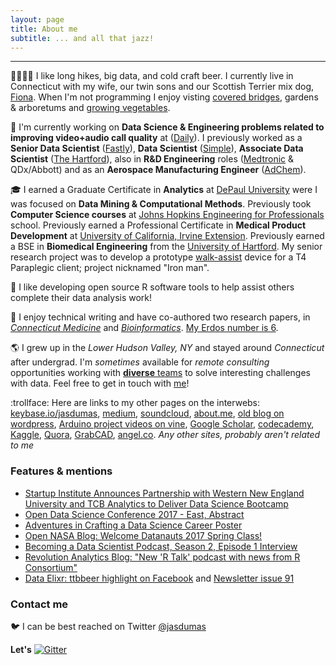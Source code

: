 ```yaml
---
layout: page
title: About me
subtitle: ... and all that jazz!
---
```


-------------
:family_woman_woman_boy_boy: I like long hikes, big data, and cold craft beer. I currently live in Connecticut with my wife, our twin sons and our Scottish Terrier mix dog,
[Fiona](https://twitter.com/jasdumas/status/679480102443417600). When I'm not programming I enjoy visting [covered bridges](https://jasminedaly.com/post_data/ct_covered_bridges_map.nb.html), gardens & arboretums and [growing vegetables](http://hipsterveggies.com/).

:briefcase: I'm currently working on **Data Science & Engineering problems related to improving video+audio call quality** at ([Daily](https://www.daily.co/)). I previously worked as a **Senior Data Scientist** ([Fastly](https://www.fastly.com/)), **Data Scientist** ([Simple](https://www.simple.com/)), **Associate Data Scientist** ([The Hartford](https://www.thehartford.com/)), also in **R&D Engineering** roles ([Medtronic](http://www.medtronic.com/covidien) & QDx/Abbott) and as an **Aerospace Manufacturing Engineer** ([AdChem](http://www.acmt.aero/)).

:mortar_board: I earned a Graduate Certificate in **Analytics** at [DePaul University](http://www.cdm.depaul.edu/academics/Pages/current/Analytics-Certificate.aspx) were I was focused on **Data Mining & Computational Methods**. Previously took **Computer Science courses** at [Johns Hopkins Engineering for Professionals](https://ep.jhu.edu/programs-and-courses/programs/computer-science) school. Previously earned a Professional Certificate in **Medical Product Development** at [University of California, Irvine Extension](http://ce.uci.edu/areas/life_sciences/medical_products/). Previously earned a BSE in **Biomedical Engineering** from the [University of Hartford](http://www.hartford.edu/ceta/undergraduate/engineering/BM/). My senior research project was to develop a prototype [walk-assist](http://www.tuvie.com/wp-content/uploads/ekso-bionic-suit1.jpg) device for a T4 Paraplegic client; project nicknamed "Iron man". 

:floppy_disk: I like developing open source R software tools to help assist others complete their data analysis work! 

:pencil: I enjoy technical writing and have co-authored two research papers, in [*Connecticut Medicine*](https://www.ncbi.nlm.nih.gov/pubmed/24156174) and [*Bioinformatics*](https://www.ncbi.nlm.nih.gov/pubmed/27503226). [My Erdos number is 6](https://www.csauthors.net/distance/paul-erdos/jasmine-dumas).

:earth_americas: I grew up in the *Lower Hudson Valley, NY* and stayed around *Connecticut* after undergrad. I'm *sometimes* available for *remote consulting* opportunities working with [**diverse** teams](http://www.forbes.com/sites/bonniemarcus/2015/08/12/the-lack-of-diversity-in-tech-is-a-cultural-issue/#7170290c3577) to solve interesting challenges with data. Feel free to get in touch with [me](https://jasdumas.github.io/consulting/)!

:trollface: Here are links to my other pages on the interwebs: [keybase.io/jasdumas](https://keybase.io/jasdumas), [medium](https://medium.com/@jasdumas), [soundcloud](https://soundcloud.com/jasmine-dumas), [about.me](https://about.me/jasminedumas), [old blog on wordpress](https://jasdumas.wordpress.com/), [Arduino project videos on vine](https://vine.co/Jasmine.Dumas), [Google Scholar](https://scholar.google.com/citations?user=Yt3WKXsAAAAJ&hl=en), [codecademy](https://www.codecademy.com/jmdumas), [Kaggle](https://www.kaggle.com/jasdumas), [Quora](https://www.quora.com/profile/Jasmine-Dumas), [GrabCAD](https://grabcad.com/jasmine.dumas-1/projects), [angel.co](https://angel.co/jasmine-dumas). *Any other sites, probably aren't related to me*

### Features & mentions

* [Startup Institute Announces Partnership with Western New England University and TCB Analytics to Deliver Data Science Bootcamp](http://tcbanalytics.com/2017/09/26/startup-institute-announces-partnership-with-western-new-england-university-and-tcb-analytics-to-deliver-data-science-bootcamp/)
* [Open Data Science Conference 2017 - East, Abstract](https://www.odsc.com/training/portfolio/open-government-data-beer-analytics)
* [Adventures in Crafting a Data Science Career Poster](http://rhodyrstats.org/files/dumas_event.pdf)
* [Open NASA Blog: Welcome Datanauts 2017 Spring Class!](https://open.nasa.gov/blog/welcome-datanauts-2017-spring-class/)
* [Becoming a Data Scientist Podcast, Season 2, Episode 1 Interview](http://www.becomingadatascientist.com/2017/01/10/becoming-a-data-scientist-podcast-episode-14-jasmine-dumas/)
* [Revolution Analytics Blog: "New 'R Talk' podcast with news from R Consortium"](http://blog.revolutionanalytics.com/2015/08/r-talk.html)
* [Data Elixr: ttbbeer highlight on Facebook](https://www.facebook.com/dataelixir/posts/1575904476046887) and [Newsletter issue 91](http://dataelixir.com/issues/91)

### Contact me

:bird: I can be best reached on Twitter [@jasdumas](https://twitter.com/jasdumas) 

**Let's**  [![Gitter](https://img.shields.io/gitter/room/nwjs/nw.js.svg?style=plastic)](https://gitter.im/jasdumas/jasdumas.github.io?source=orgpage)

